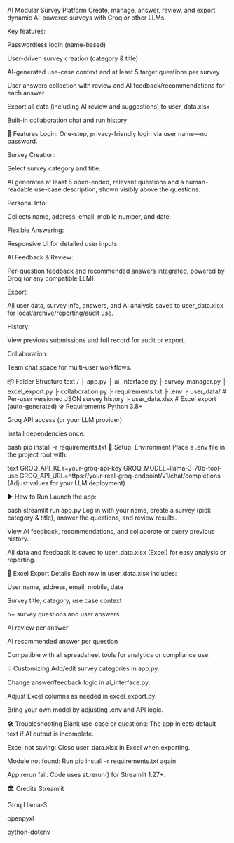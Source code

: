 AI Modular Survey Platform
Create, manage, answer, review, and export dynamic AI-powered surveys with Groq or other LLMs.

Key features:

Passwordless login (name-based)

User-driven survey creation (category & title)

AI-generated use-case context and at least 5 target questions per survey

User answers collection with review and AI feedback/recommendations for each answer

Export all data (including AI review and suggestions) to user_data.xlsx

Built-in collaboration chat and run history

🚀 Features
Login: One-step, privacy-friendly login via user name—no password.

Survey Creation:

Select survey category and title.

AI generates at least 5 open-ended, relevant questions and a human-readable use-case description, shown visibly above the questions.

Personal Info:

Collects name, address, email, mobile number, and date.

Flexible Answering:

Responsive UI for detailed user inputs.

AI Feedback & Review:

Per-question feedback and recommended answers integrated, powered by Groq (or any compatible LLM).

Export:

All user data, survey info, answers, and AI analysis saved to user_data.xlsx for local/archive/reporting/audit use.

History:

View previous submissions and full record for audit or export.

Collaboration:

Team chat space for multi-user workflows.

📦 Folder Structure
text
/
├ app.py
├ ai_interface.py
├ survey_manager.py
├ excel_export.py
├ collaboration.py
├ requirements.txt
├ .env
├ user_data/           # Per-user versioned JSON survey history
├ user_data.xlsx       # Excel export (auto-generated)
⚙️ Requirements
Python 3.8+

Groq API access (or your LLM provider)

Install dependencies once:

bash
pip install -r requirements.txt
🔑 Setup: Environment
Place a .env file in the project root with:

text
GROQ_API_KEY=your-groq-api-key
GROQ_MODEL=llama-3-70b-tool-use
GROQ_API_URL=https://your-real-groq-endpoint/v1/chat/completions
(Adjust values for your LLM deployment)

▶️ How to Run
Launch the app:

bash
streamlit run app.py
Log in with your name, create a survey (pick category & title), answer the questions, and review results.

View AI feedback, recommendations, and collaborate or query previous history.

All data and feedback is saved to user_data.xlsx (Excel) for easy analysis or reporting.

📝 Excel Export Details
Each row in user_data.xlsx includes:

User name, address, email, mobile, date

Survey title, category, use case context

5+ survey questions and user answers

AI review per answer

AI recommended answer per question

Compatible with all spreadsheet tools for analytics or compliance use.

💡 Customizing
Add/edit survey categories in app.py.

Change answer/feedback logic in ai_interface.py.

Adjust Excel columns as needed in excel_export.py.

Bring your own model by adjusting .env and API logic.

🛠️ Troubleshooting
Blank use-case or questions: The app injects default text if AI output is incomplete.

Excel not saving: Close user_data.xlsx in Excel when exporting.

Module not found: Run pip install -r requirements.txt again.

App rerun fail: Code uses st.rerun() for Streamlit 1.27+.

🏛️ Credits
Streamlit

Groq Llama-3

openpyxl

python-dotenv


